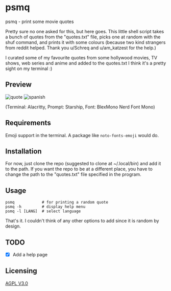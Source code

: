 # psmq
psmq - print some movie quotes

Pretty sure no one asked for this, but here goes. This little shell script takes a bunch of quotes from the "quotes.txt" file, picks one at random with the shuf command, and prints it with some colours (because two kind strangers from reddit helped. Thank you u/Schreq and u/am_katzest for the help.)

I curated some of my favourite quotes from some hollywood movies, TV shows, web series and anime and added to the quotes.txt
I think it's a pretty sight on my terminal :)

## Preview
![quote](https://user-images.githubusercontent.com/74004229/117615065-bcefc280-b158-11eb-91b3-0bbd82891569.png)
![spanish](https://user-images.githubusercontent.com/74004229/117699897-e0e0f180-b1b4-11eb-9c23-fedc94eb29a8.gif)

(Terminal: Alacritty, Prompt: Starship, Font: BlexMono Nerd Font Mono)

## Requirements
Emoji support in the terminal. A package like ```noto-fonts-emoji``` would do.

## Installation
For now, just clone the repo (suggested to clone at ~/.local/bin) and add it to the path.
If you want the repo to be at a different place, you have to change the path to the "quotes.txt" file specified in the program.

## Usage
```
psmq            # for printing a random quote
psmq -h         # display help menu
psmq -l [LANG]  # select language
```
That's it. I couldn't think of any other options to add since it is random by design.
## TODO
- [x] Add a help page
## Licensing
[AGPL V3.0](https://tldrlegal.com/license/gnu-affero-general-public-license-v3-(agpl-3.0))
